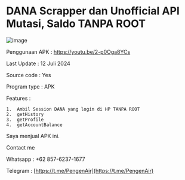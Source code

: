 # DANA Scrapper dan Unofficial API Mutasi, Saldo TANPA ROOT

![image](https://i.ibb.co.com/TBy9W7Y/photo-2024-07-13-00-04-13.jpg)

Penggunaan APK : https://youtu.be/2-p0Oga8YCs

Last Update : 12 Juli 2024

Source code : Yes

Program type : APK

Features :

    1.  Ambil Session DANA yang login di HP TANPA ROOT
    2.  getHistory
    3.  getProfile
    4.  getAccountBalance

Saya menjual APK ini.



Contact me

Whatsapp : +62 857-6237-1677

Telegram : [https://t.me/PengenAir](https://t.me/PengenAir)
